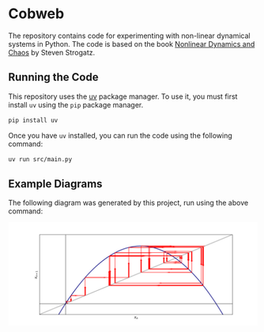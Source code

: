 # Cobweb

The repository contains code for experimenting with non-linear dynamical systems in Python. The code is based on the book [Nonlinear Dynamics and Chaos](https://www.stevenstrogatz.com/books/nonlinear-dynamics-and-chaos-with-applications-to-physics-biology-chemistry-and-engineering) by Steven Strogatz.

## Running the Code

This repository uses the [uv](https://docs.astral.sh/uv/) package manager. To use it, you must first install `uv` using the `pip` package manager.

```bash
pip install uv
```

Once you have `uv` installed, you can run the code using the following command:

```bash
uv run src/main.py
```

## Example Diagrams

The following diagram was generated by this project, run using the above command:

![Logistic Map](./src/example.png)



